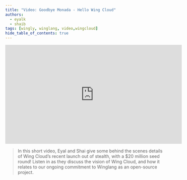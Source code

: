 ```yaml
---
title: "Video: Goodbye Monada - Hello Wing Cloud"
authors: 
  - eyalk
  - shaib
tags: [wingly, winglang, video,wingcloud]
hide_table_of_contents: true
---
```



<iframe width="560" height="315" src="https://www.youtube.com/embed/mvWv9bVyQdc" title="YouTube video player" frameborder="0" allow="accelerometer; autoplay; clipboard-write; encrypted-media; gyroscope; picture-in-picture; web-share" allowfullscreen></iframe>

> In this short video, Eyal and Shai give some behind the scenes details of Wing Cloud’s recent launch out of stealth, with a $20 million seed round! Listen in as they discuss the vision of Wing Cloud, and how it relates to our ongoing commitment to Winglang as an open-source project.

<!--truncate-->
